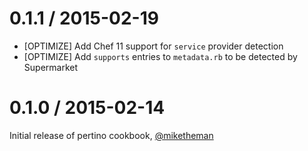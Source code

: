 # 0.1.1 / 2015-02-19

- [OPTIMIZE] Add Chef 11 support for `service` provider detection
- [OPTIMIZE] Add `supports` entries to `metadata.rb` to be detected by Supermarket

# 0.1.0 / 2015-02-14

Initial release of pertino cookbook, [@miketheman][]

<!--- The following link definition list is generated by PimpMyChangelog --->
[@miketheman]: https://github.com/miketheman
